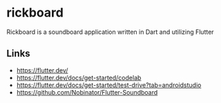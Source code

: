 # rickboard

Rickboard is a soundboard application written in Dart and utilizing Flutter

## Links

* https://flutter.dev/
* https://flutter.dev/docs/get-started/codelab
* https://flutter.dev/docs/get-started/test-drive?tab=androidstudio
* https://github.com/Nobinator/Flutter-Soundboard
